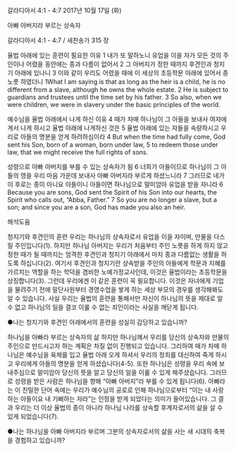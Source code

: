 갈라디아서 4:1 - 4:7 
2017년 10월 17일 (화)

아빠 아버지라 부르는 상속자



갈라디아서 4:1 - 4:7 / 새찬송가 315 장


율법 아래에 있는 훈련이 필요한 이유
1 내가 또 말하노니 유업을 이을 자가 모든 것의 주인이나 어렸을 동안에는 종과 다름이 없어서 2 그 아버지가 정한 때까지 후견인과 청지기 아래에 있나니 3 이와 같이 우리도 어렸을 때에 이 세상의 초등학문 아래에 있어서 종 노릇 하였더니
1What I am saying is that as long as the heir is a child, he is no different from a slave, although he owns the whole estate. 2 He is subject to guardians and trustees until the time set by his father. 3 So also, when we were children, we were in slavery under the basic principles of the world.

예수님을 율법 아래에서 나게 하신 이유
4 때가 차매 하나님이 그 아들을 보내사 여자에게서 나게 하시고 율법 아래에 나게하신 것은 5 율법 아래에 있는 자들을 속량하시고 우리로 아들의 명분을 얻게 하려하심이라
4 But when the time had fully come, God sent his Son, born of a woman, born under law, 5 to redeem those under law, that we might receive the full rights of sons.

성령으로 아빠 아버지를 부를 수 있는 상속자가 됨
6 너희가 아들이므로 하나님이 그 아들의 영을 우리 마음 가운데 보내사 아빠 아버지라 부르게 하셨느니라 7 그러므로 네가 이 후로는 종이 아니요 아들이니 아들이면 하나님으로 말미암아 유업을 받을 자니라
6 Because you are sons, God sent the Spirit of his Son into our hearts, the Spirit who calls out, “Abba, Father.” 7 So you are no longer a slave, but a son; and since you are a son, God has made you also an heir.

해석도움





청지기와 후견인의 훈련
우리는 하나님의 상속자로서 유업을 이을 자이며, 만물을 다스릴 주인입니다(1). 하지만 하나님 아버지는 우리가 처음부터 주인 노릇을 하게 하지 않고 정한 때가 될 때까지는 엄격한 후견인과 청지기 아래에서 마치 종과 다름없는 생활을 하도록 하십니다(2). 여기서 후견인과 청지기란 상속받을 주인의 아들에게 학문과 지혜를 가르치는 역할을 하는 학덕을 겸비한 노예가정교사인데, 이것은 율법이라는 초등학문을 상징합니다(3). 그런데 우리에겐 이 같은 훈련이 꼭 필요합니다. 이것은 자녀에게 기업을 물려주기 전에 말단사원부터 경영수업을 쌓게 하는 세상 부모의 경우를 생각해봐도 알 수 있습니다. 사실 우리는 율법의 훈련을 통해서만 자신이 하나님의 뜻을 제대로 알 수 없고 하나님의 일을 결코 이룰 수 없는 죄인이라는 사실을 깨닫게 됩니다.

●나는 청지기와 후견인 아래에서의 훈련을 성실히 감당하고 있습니까?

하나님을 아빠라 부르는 상속자의 삶
하지만 하나님께서 우리를 당신의 상속자와 만물의 주인으로 만드시고자 하는 계획은 차질 없이 진행되고 있습니다. 그리하여 때가 차매 하나님은 예수님을 육체를 입고 율법 아래 오게 하셔서 우리의 정죄를 대신하여 죽게 하시고 우리에게 아들의 명분을 얻게 하셨습니다(4-5). 또한 하나님은 성령을 우리 속에 보내주심으로 말미암아 당신의 뜻을 알고 당신의 일을 이룰 수 있게 해주셨습니다. 그러므로 성령을 받은 사람은 하나님을 향해 “아빠 아버지”라 부를 수 있게 됩니다(6). 아빠라는 이 친밀한 단어 속에는 우리가 예수님의 공로로 인해 하나님으로부터 “이는 내 사랑하는 아들이요 내 기뻐하는 자라”는 인정을 받게 되었다는 의미가 들어있습니다. 그 결과 우리는 더 이상 율법의 종이 아니라 하나님 나라를 상속할 후계자로서의 삶을 살 수 있게 되었습니다(7).

●나는 하나님을 아빠 아버지라 부르며 그분의 상속자로서의 삶을 사는 새 시대의 축복을 경험하고 있습니까?